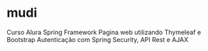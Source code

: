 # mudi
Curso Alura Spring Framework
Pagina web utilizando Thymeleaf e Bootstrap
Autenticação com Spring Security, API Rest e AJAX 

